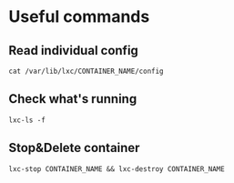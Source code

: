 # Useful commands

## Read individual config

`cat /var/lib/lxc/CONTAINER_NAME/config`

## Check what's running

`lxc-ls -f`

## Stop&Delete container

`lxc-stop CONTAINER_NAME && lxc-destroy CONTAINER_NAME`
